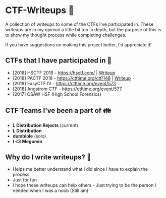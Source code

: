 # CTF-Writeups :checkered_flag:
A collection of writeups to some of the CTFs I've participated in. These writeups are in my opinion a little bit too in depth, but the purpose of this is to show my thought process while completing challenges.

If you have suggestions on making this project better, I'd appreciate it!

## **CTFs that I have participated in :raising_hand:**

* [2018] HSCTF 2018 - https://hsctf.com/ | [Writeup](https://github.com/dumblole/CTF-Writeups/tree/master/HSCTF-2018)
* [2018] PACTF 2018 - https://ctftime.org/ctf/148 | [Writeup](https://github.com/dumblole/CTF-Writeups/tree/master/PACTF-2018)
* [2018] EasyCTF IV - https://ctftime.org/event/573
* [2018] Angstrom CTF - https://ctftime.org/event/577
* [2017] CSAW HSF (High School Forensics)


## **CTF Teams I've been a part of :family:**
* **L Distribution Rejects** (current)
* **L Distribution** 
* **dumblole** (solo)
* **I <3 Megumin**

## Why do I write writeups?  👏
* Helps me better understand what I did since I have to explain the process
* Just for fun
* I hope these writeups can help others - Just trying to be the person I needed when I was a noob (Still am)
